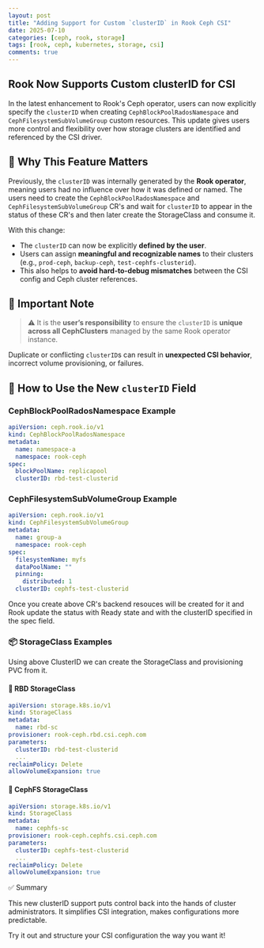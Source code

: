 ```yaml
---
layout: post
title: "Adding Support for Custom `clusterID` in Rook Ceph CSI"
date: 2025-07-10
categories: [ceph, rook, storage]
tags: [rook, ceph, kubernetes, storage, csi]
comments: true
---
```


## Rook Now Supports Custom clusterID for CSI

In the latest enhancement to Rook's Ceph operator, users can now explicitly specify the `clusterID` when creating `CephBlockPoolRadosNamespace` and `CephFilesystemSubVolumeGroup` custom resources. This update gives users more control and flexibility over how storage clusters are identified and referenced by the CSI driver.

## 🚨 Why This Feature Matters

Previously, the `clusterID` was internally generated by the **Rook operator**, meaning users had no influence over how it was defined or named. The users need to create the `CephBlockPoolRadosNamespace` and `CephFilesystemSubVolumeGroup` CR's and wait for `clusterID` to appear in the status of these CR's and then later create the StorageClass and consume it.

With this change:

- The `clusterID` can now be explicitly **defined by the user**.
- Users can assign **meaningful and recognizable names** to their clusters (e.g., `prod-ceph`, `backup-ceph`, `test-cephfs-clusterid`).
- This also helps to **avoid hard-to-debug mismatches** between the CSI config and Ceph cluster references.

## 📝 Important Note

> ⚠️ It is the **user’s responsibility** to ensure the `clusterID` is **unique across all CephClusters** managed by the same Rook operator instance.

Duplicate or conflicting `clusterID`s can result in **unexpected CSI behavior**, incorrect volume provisioning, or failures.

## 🔧 How to Use the New `clusterID` Field

### CephBlockPoolRadosNamespace Example

```yaml
apiVersion: ceph.rook.io/v1
kind: CephBlockPoolRadosNamespace
metadata:
  name: namespace-a
  namespace: rook-ceph
spec:
  blockPoolName: replicapool
  clusterID: rbd-test-clusterid
```

### CephFilesystemSubVolumeGroup Example

```yaml
apiVersion: ceph.rook.io/v1
kind: CephFilesystemSubVolumeGroup
metadata:
  name: group-a
  namespace: rook-ceph
spec:
  filesystemName: myfs
  dataPoolName: ""
  pinning:
    distributed: 1
  clusterID: cephfs-test-clusterid
```

Once you create above CR's backend resouces will be created for it and Rook update the status with Ready state and with
the clusterID specified in the spec field.

### 📦 StorageClass Examples

Using above ClusterID we can create the StorageClass and provisioning PVC from it.

#### 🔷 RBD StorageClass

```yaml
apiVersion: storage.k8s.io/v1
kind: StorageClass
metadata:
  name: rbd-sc
provisioner: rook-ceph.rbd.csi.ceph.com
parameters:
  clusterID: rbd-test-clusterid
  ...
reclaimPolicy: Delete
allowVolumeExpansion: true
```

#### 🔷 CephFS StorageClass

```yaml
apiVersion: storage.k8s.io/v1
kind: StorageClass
metadata:
  name: cephfs-sc
provisioner: rook-ceph.cephfs.csi.ceph.com
parameters:
  clusterID: cephfs-test-clusterid
  ...
reclaimPolicy: Delete
allowVolumeExpansion: true
```

✅ Summary

This new clusterID support puts control back into the hands of cluster administrators. It simplifies CSI integration, makes configurations more predictable.

Try it out and structure your CSI configuration the way you want it!
